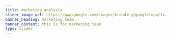 ```yaml
---
title: marketing analysis
slider_image_url: https://www.google.com/images/branding/googlelogo/1x/googlelogo_color_272x92dp.png
banner_heading: marketing team
banner_content: this is for marketing team
type: slider
---
```

